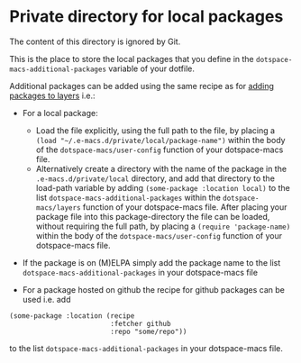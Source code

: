# Private directory for local packages

The content of this directory is ignored by Git.

This is the place to store the local packages that you define in the
`dotspace-macs-additional-packages` variable of your dotfile.

Additional packages can be added using the same recipe as for [adding packages
to layers](https://develop.space-macs.org/doc/LAYERS.html#packagesel) i.e.:

- For a local package:
  - Load the file explicitly, using the full path to the file, by placing a
  `(load "~/.e-macs.d/private/local/package-name")` within the body of the
  `dotspace-macs/user-config` function of your dotspace-macs file.
  - Alternatively create a directory with the name of the package in the
  `.e-macs.d/private/local` directory, and add that directory to the load-path
  variable by adding `(some-package :location local)` to the list
  `dotspace-macs-additional-packages` within the `dotspace-macs/layers` function
  of your dotspace-macs file. After placing your package file into this
  package-directory the file can be loaded, without requiring the full path, by
  placing a `(require 'package-name)` within the body of the
  `dotspace-macs/user-config` function of your dotspace-macs file.

- If the package is on (M)ELPA simply add the package name to the list
  `dotspace-macs-additional-packages` in your dotspace-macs file

- For a package hosted on github the recipe for github packages can be used i.e. add

```
(some-package :location (recipe
                         :fetcher github
                         :repo "some/repo"))
```

to the list `dotspace-macs-additional-packages` in your dotspace-macs file.


